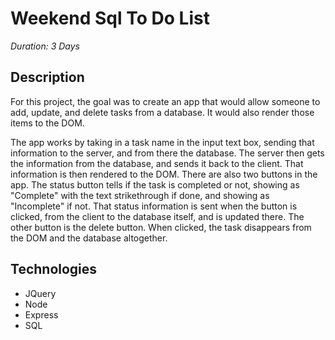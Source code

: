 # Weekend Sql To Do List

_Duration: 3 Days_

## Description

For this project, the goal was to create an app that would allow someone to add, update, and delete tasks from a database. It would also render those items to the DOM.

The app works by taking in a task name in the input text box, sending that information to the server, and from there the database. The server then gets the information from the database, and sends it back to the client. That information is then rendered to the DOM. There are also two buttons in the app. The status button tells if the task is completed or not, showing as "Complete" with the text strikethrough if done, and showing as "Incomplete" if not. That status information is sent when the button is clicked, from the client to the database itself, and is updated there. The other button is the delete button. When clicked, the task disappears from the DOM and the database altogether.

## Technologies

- JQuery
- Node
- Express
- SQL